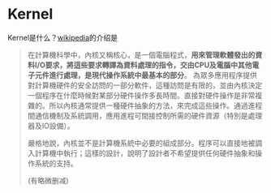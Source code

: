 # Kernel

Kernel是什么？[wikipedia](https://www.wikiwand.com/zh-hant/%E5%86%85%E6%A0%B8)的介绍是

> 在計算機科學中，內核又稱核心，是一個電腦程式，**用來管理軟體發出的資料I/O要求，將這些要求轉譯為資料處理的指令，交由CPU及電腦中其他電子元件進行處理，是現代操作系統中最基本的部分**。
為眾多應用程序提供對計算機硬件的安全訪問的一部分軟件，這種訪問是有限的，並由內核決定一個程序在什麼時候對某部分硬件操作多長時間。直接對硬件操作是非常複雜的。所以內核通常提供一種硬件抽象的方法，來完成這些操作。通過進程間通信機制及系統調用，應用進程可間接控制所需的硬件資源（特別是處理器及IO設備）。
> 
> 嚴格地說，內核並不是計算機系統中必要的組成部分。程序可以直接地被調入計算機中執行；這樣的設計，說明了設計者不希望提供任何硬件抽象和操作系統的支持。
>
> (有略微删减)


